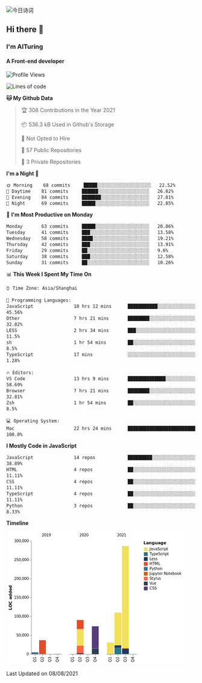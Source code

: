 <img alt="今日诗词" src="https://v2.jinrishici.com/one.svg?font-size=30&spacing=2&color=skyblue" style="max-width:100%; display: block; margin: 0 auto;">

## Hi there 👋
### I'm AITuring
#### A Front-end developer

<!-- <img src="./dhx.gif" width="400px"/> -->

<!--START_SECTION:waka-->
![Profile Views](http://img.shields.io/badge/Profile%20Views-0-blue)

![Lines of code](https://img.shields.io/badge/From%20Hello%20World%20I%27ve%20Written-632399%20lines%20of%20code-blue)

**🐱 My Github Data** 

> 🏆 308 Contributions in the Year 2021
 > 
> 📦 536.3 kB Used in Github's Storage 
 > 
> 🚫 Not Opted to Hire
 > 
> 📜 57 Public Repositories 
 > 
> 🔑 3 Private Repositories  
 > 
**I'm a Night 🦉** 

```text
🌞 Morning    68 commits     █████░░░░░░░░░░░░░░░░░░░░   22.52% 
🌆 Daytime    81 commits     ██████░░░░░░░░░░░░░░░░░░░   26.82% 
🌃 Evening    84 commits     ███████░░░░░░░░░░░░░░░░░░   27.81% 
🌙 Night      69 commits     █████░░░░░░░░░░░░░░░░░░░░   22.85%

```
📅 **I'm Most Productive on Monday** 

```text
Monday       63 commits     █████░░░░░░░░░░░░░░░░░░░░   20.86% 
Tuesday      41 commits     ███░░░░░░░░░░░░░░░░░░░░░░   13.58% 
Wednesday    58 commits     ████░░░░░░░░░░░░░░░░░░░░░   19.21% 
Thursday     42 commits     ███░░░░░░░░░░░░░░░░░░░░░░   13.91% 
Friday       29 commits     ██░░░░░░░░░░░░░░░░░░░░░░░   9.6% 
Saturday     38 commits     ███░░░░░░░░░░░░░░░░░░░░░░   12.58% 
Sunday       31 commits     ██░░░░░░░░░░░░░░░░░░░░░░░   10.26%

```


📊 **This Week I Spent My Time On** 

```text
⌚︎ Time Zone: Asia/Shanghai

💬 Programming Languages: 
JavaScript               10 hrs 12 mins      ███████████░░░░░░░░░░░░░░   45.56% 
Other                    7 hrs 21 mins       ████████░░░░░░░░░░░░░░░░░   32.82% 
LESS                     2 hrs 34 mins       ███░░░░░░░░░░░░░░░░░░░░░░   11.5% 
sh                       1 hr 54 mins        ██░░░░░░░░░░░░░░░░░░░░░░░   8.5% 
TypeScript               17 mins             ░░░░░░░░░░░░░░░░░░░░░░░░░   1.28%

🔥 Editors: 
VS Code                  13 hrs 9 mins       ██████████████░░░░░░░░░░░   58.69% 
Browser                  7 hrs 21 mins       ████████░░░░░░░░░░░░░░░░░   32.81% 
Zsh                      1 hr 54 mins        ██░░░░░░░░░░░░░░░░░░░░░░░   8.5%

💻 Operating System: 
Mac                      22 hrs 24 mins      █████████████████████████   100.0%

```

**I Mostly Code in JavaScript** 

```text
JavaScript               14 repos            █████████░░░░░░░░░░░░░░░░   38.89% 
HTML                     4 repos             ██░░░░░░░░░░░░░░░░░░░░░░░   11.11% 
CSS                      4 repos             ██░░░░░░░░░░░░░░░░░░░░░░░   11.11% 
TypeScript               4 repos             ██░░░░░░░░░░░░░░░░░░░░░░░   11.11% 
Python                   3 repos             ██░░░░░░░░░░░░░░░░░░░░░░░   8.33%

```


**Timeline**

![Chart not found](https://raw.githubusercontent.com/AITuring/AITuring/main/charts/bar_graph.png) 


 Last Updated on 08/08/2021
<!--END_SECTION:waka-->


